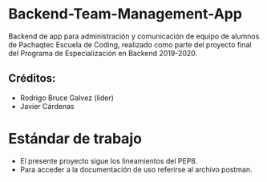 # Backend-Team-Management-App
Backend de app para administración y comunicación de equipo de alumnos de Pachaqtec Escuela de Coding, realizado como parte del proyecto final del Programa de Especialización en Backend 2019-2020.

## Créditos:
- Rodrigo Bruce Galvez (líder)
- Javier Cárdenas

# Estándar de trabajo
- El presente proyecto sigue los lineamientos del PEP8.
- Para acceder a la documentación de uso referirse al archivo postman.